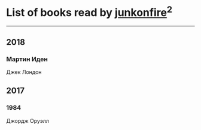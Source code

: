 # List of books read by [junkonfire](http://vk.com/id260337584)<sup>2</sup>
---

## 2018

### Мартин Иден
Джек Лондон



## 2017

### 1984
Джордж Оруэлл



